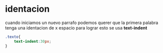 # identacion

cuando iniciamos un nuevo parrafo podemos querer que la primera palabra tenga una identacion de x espacio para lograr esto se usa **text-indent**

```css
.texto{
    text-indent:30px;
}
```